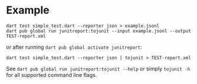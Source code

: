 # Example

```Shell
dart test simple_test.dart --reporter json > example.jsonl
dart pub global run junitreport:tojunit --input example.jsonl --output TEST-report.xml
```

or after running `dart pub global activate junitreport`:

```Shell
dart test simple_test.dart --reporter json | tojunit > TEST-report.xml
```

See `dart pub global run junitreport:tojunit --help` or simply `tojunit -h` for all supported command line flags. 